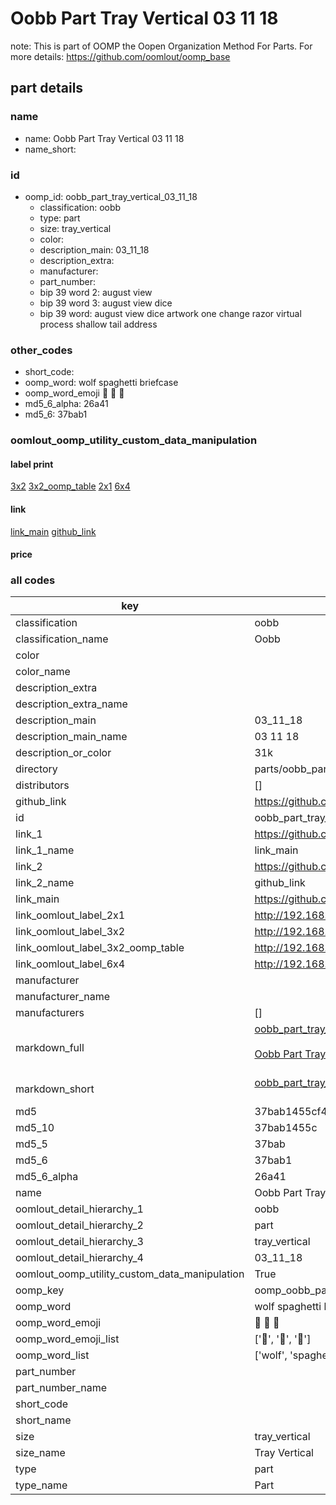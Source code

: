 # Oobb Part Tray Vertical 03 11 18  

note: This is part of OOMP the Oopen Organization Method For Parts. For more details: https://github.com/oomlout/oomp_base

##  part details





### name
* name: Oobb Part Tray Vertical 03 11 18
* name_short: 
### id
* oomp_id: oobb_part_tray_vertical_03_11_18
  * classification: oobb
  * type: part
  * size: tray_vertical
  * color: 
  * description_main: 03_11_18
  * description_extra: 
  * manufacturer: 
  * part_number: 
  * bip 39 word 2: august view
  * bip 39 word 3: august view dice
  * bip 39 word: august view dice artwork one change razor virtual process shallow tail address

### other_codes
* short_code: 
* oomp_word: wolf spaghetti briefcase
* oomp_word_emoji :wolf: :spaghetti: :briefcase:
* md5_6_alpha: 26a41
* md5_6: 37bab1






### oomlout_oomp_utility_custom_data_manipulation
#### label print
[3x2](http://192.168.1.245:1112/?label=oomp%2026a41)
[3x2_oomp_table](http://192.168.1.107:1112/?label=oomp%2026a41)
[2x1](http://192.168.1.242:1112/?label=oomp%2026a41)
[6x4](http://192.168.1.55:1112/?label=oomp%2026a41)    

#### link

[link_main](https://github.com/oomlout/oomlout_oomp_current_version_messy/tree/main/parts/oobb_part_tray_vertical_03_11_18) [github_link](https://github.com/oomlout/oomlout_oomp_part_src/tree/main/parts/oobb_part_tray_vertical_03_11_18)                             

#### price







### all codes 
| key | value |  
| --- | --- |  
| classification | oobb |  
| classification_name | Oobb |  
| color |  |  
| color_name |  |  
| description_extra |  |  
| description_extra_name |  |  
| description_main | 03_11_18 |  
| description_main_name | 03 11 18 |  
| description_or_color | 31k |  
| directory | parts/oobb_part_tray_vertical_03_11_18 |  
| distributors | [] |  
| github_link | https://github.com/oomlout/oomlout_oomp_part_src/tree/main/parts/oobb_part_tray_vertical_03_11_18 |  
| id | oobb_part_tray_vertical_03_11_18 |  
| link_1 | https://github.com/oomlout/oomlout_oomp_current_version_messy/tree/main/parts/oobb_part_tray_vertical_03_11_18 |  
| link_1_name | link_main |  
| link_2 | https://github.com/oomlout/oomlout_oomp_part_src/tree/main/parts/oobb_part_tray_vertical_03_11_18 |  
| link_2_name | github_link |  
| link_main | https://github.com/oomlout/oomlout_oomp_current_version_messy/tree/main/parts/oobb_part_tray_vertical_03_11_18 |  
| link_oomlout_label_2x1 | http://192.168.1.242:1112/?label=oomp%2026a41 |  
| link_oomlout_label_3x2 | http://192.168.1.245:1112/?label=oomp%2026a41 |  
| link_oomlout_label_3x2_oomp_table | http://192.168.1.107:1112/?label=oomp%2026a41 |  
| link_oomlout_label_6x4 | http://192.168.1.55:1112/?label=oomp%2026a41 |  
| manufacturer |  |  
| manufacturer_name |  |  
| manufacturers | [] |  
| markdown_full | [oobb_part_tray_vertical_03_11_18](https://github.com/oomlout/oomlout_oomp_current_version_messy/tree/main/parts/oobb_part_tray_vertical_03_11_18)<br>[](https://github.com/oomlout/oomlout_oomp_current_version_messy/tree/main/parts/oobb_part_tray_vertical_03_11_18)<br>[Oobb Part Tray Vertical 03 11 18](https://github.com/oomlout/oomlout_oomp_current_version_messy/tree/main/parts/oobb_part_tray_vertical_03_11_18)<br><br> |  
| markdown_short | [oobb_part_tray_vertical_03_11_18](https://github.com/oomlout/oomlout_oomp_current_version_messy/tree/main/parts/oobb_part_tray_vertical_03_11_18)<br><br> |  
| md5 | 37bab1455cf4765498cd50d27afcf879 |  
| md5_10 | 37bab1455c |  
| md5_5 | 37bab |  
| md5_6 | 37bab1 |  
| md5_6_alpha | 26a41 |  
| name | Oobb Part Tray Vertical 03 11 18 |  
| oomlout_detail_hierarchy_1 | oobb |  
| oomlout_detail_hierarchy_2 | part |  
| oomlout_detail_hierarchy_3 | tray_vertical |  
| oomlout_detail_hierarchy_4 | 03_11_18 |  
| oomlout_oomp_utility_custom_data_manipulation | True |  
| oomp_key | oomp_oobb_part_tray_vertical_03_11_18 |  
| oomp_word | wolf spaghetti briefcase |  
| oomp_word_emoji | :wolf: :spaghetti: :briefcase: |  
| oomp_word_emoji_list | [':wolf:', ':spaghetti:', ':briefcase:'] |  
| oomp_word_list | ['wolf', 'spaghetti', 'briefcase'] |  
| part_number |  |  
| part_number_name |  |  
| short_code |  |  
| short_name |  |  
| size | tray_vertical |  
| size_name | Tray Vertical |  
| type | part |  
| type_name | Part |  
